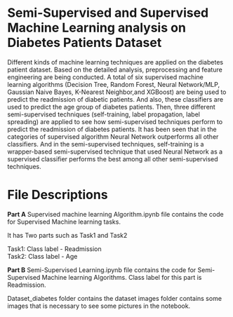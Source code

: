 # Semi-Supervised and Supervised Machine Learning analysis on Diabetes Patients Dataset

Different kinds of machine learning techniques are applied on the diabetes patient dataset. Based on the detailed analysis, preprocessing and feature engineering are being conducted. A total of six supervised machine learning algorithms (Decision Tree, Random Forest, Neural Network/MLP, Gaussian Naive Bayes, K-Nearest Neighbor,and XGBoost) are being used to predict the readmission of diabetic patients. And also, these classifiers are used to predict the age group of diabetes patients. Then, three different semi-supervised techniques (self-training, label propagation, label spreading) are applied to see how semi-supervised techniques perform to predict the readmission of diabetes patients. It has been seen that in the categories of supervised algorithm Neural Network outperforms all other classifiers. And in the semi-supervised techniques, self-training is a wrapper-based semi-supervised technique that used Neural Network as a supervised classifier performs the best among all other semi-supervised techniques.


# File Descriptions
  
**Part A** Supervised machine learning Algorithm.ipynb file contains the code for Supervised Machine learning tasks. 

It has Two parts such as Task1 and Task2

Task1: Class label -  Readmission\
Task2: Class label -  Age

**Part B** Semi-Supervised Learning.ipynb file contains the code for Semi-Supervised Machine learning Algorithms.
Class label for this part is Readmission.

Dataset_diabetes folder contains the dataset
images folder contains some images that is necessary to see some pictures in the notebook.
